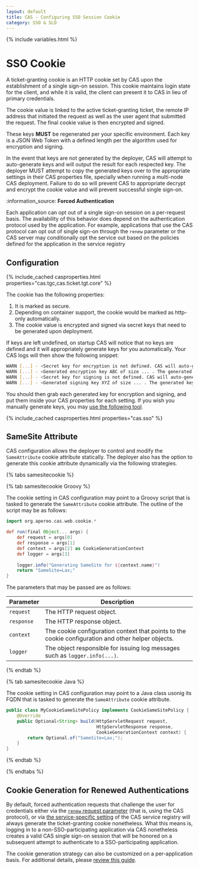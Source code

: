 ```yaml
---
layout: default
title: CAS - Configuring SSO Session Cookie
category: SSO & SLO
---
```

{% include variables.html %}

# SSO Cookie

A ticket-granting cookie is an HTTP cookie set by CAS upon the establishment of a single sign-on session. This cookie maintains login
state for the client, and while it is valid, the client can present it to CAS in lieu of primary credentials.

The cookie value is linked to the active ticket-granting ticket, the remote IP address that initiated the request
as well as the user agent that submitted the request. The final cookie value is then encrypted and signed. 

These keys **MUST** be regenerated per your specific environment. Each key is a JSON Web Token with a 
defined length per the algorithm used for encryption and signing.

In the event that keys are not generated by the deployer, CAS will attempt to auto-generate keys and will output
the result for each respected key. The deployer MUST attempt to copy the generated keys over to the appropriate
settings in their CAS properties file, specially when running a multi-node CAS deployment. Failure to do so will prevent CAS
to appropriate decrypt and encrypt the cookie value and will prevent successful single sign-on.

<div class="alert alert-info">:information_source: <strong>Forced Authentication</strong>
<p>Each application can opt out of a single sign-on session on a per-request basis. The availability of this behavior
does depend on the authentication protocol used by the application. For example, applications that use the CAS protocol 
can opt out of single sign-on through the <code>renew</code> parameter or the CAS server may conditionally opt the 
service out based on the policies defined for the application in the service registry</p></div>

## Configuration

{% include_cached casproperties.html properties="cas.tgc,cas.ticket.tgt.core" %}

The cookie has the following properties:

1. It is marked as secure.
2. Depending on container support, the cookie would be marked as http-only automatically.
3. The cookie value is encrypted and signed via secret keys that need to be generated upon deployment.

If keys are left undefined, on startup CAS will notice that no keys are defined and it 
will appropriately generate keys for you automatically. Your CAS logs will then show the following snippet:

```bash
WARN [...] - <Secret key for encryption is not defined. CAS will auto-generate the encryption key>
WARN [...] - <Generated encryption key ABC of size ... . The generated key MUST be added to CAS settings.>
WARN [...] - <Secret key for signing is not defined. CAS will auto-generate the signing key>
WARN [...] - <Generated signing key XYZ of size ... . The generated key MUST be added to CAS settings.>
```

You should then grab each generated key for encryption and signing, and put them inside your CAS properties for each setting.
If you wish you manually generate keys, you may [use the following tool](https://github.com/mitreid-connect/json-web-key-generator).

{% include_cached casproperties.html properties="cas.sso" %}

## SameSite Attribute
   
CAS configuration allows the deployer to control and modify the `SameAttribute` cookie attribute statically.
The deployer also has the option to generate this cookie attribute dynamically via the following strategies.

{% tabs samesitecookie %}

{% tab samesitecookie Groovy %}
        
The cookie setting in CAS configuration may point to a Groovy script that is tasked to generate the `SameAttribute` cookie attribute.
The outline of the script may be as follows:

```groovy
import org.apereo.cas.web.cookie.*

def run(final Object... args) {
    def request = args[0]
    def response = args[1]
    def context = args[2] as CookieGenerationContext
    def logger = args[3]
    
    logger.info("Generating SameSite for ${context.name}")
    return "SameSite=Lax;"
}
```

The parameters that may be passed are as follows:

| Parameter  | Description                                                                                        |
|------------|----------------------------------------------------------------------------------------------------|
| `request`  | The HTTP request object.                                                                           |
| `response` | The HTTP response object.                                                                          |
| `context`  | The cookie configuration context that points to the cookie configuration and other helper objects. |
| `logger`   | The object responsible for issuing log messages such as `logger.info(...)`.                        |

{% endtab %}

{% tab samesitecookie Java %}

The cookie setting in CAS configuration may point to a Java class usonig its FQDN 
that is tasked to generate the `SameAttribute` cookie attribute.

```java
public class MyCookieSameSitePolicy implements CookieSameSitePolicy {
    @Override
    public Optional<String> build(HttpServletRequest request, 
                                  HttpServletResponse response, 
                                  CookieGenerationContext context) {
        return Optional.of("SameSite=Lax;");
    }
}
```

{% endtab %}

{% endtabs %}

## Cookie Generation for Renewed Authentications

By default, forced authentication requests that challenge the user for credentials
either via the [`renew` request parameter](../protocol/CAS-Protocol.html) (that is, using the CAS protocol),
or via [the service-specific setting](../services/Service-Management.html) of
the CAS service registry will always generate the ticket-granting cookie
nonetheless. What this means is, logging in to a non-SSO-participating application
via CAS nonetheless creates a valid CAS single sign-on session that will be honored on a
subsequent attempt to authenticate to a SSO-participating application.

The cookie generation strategy can also be customized on a per-application basis. For additional details, 
please [review this guide](../services/Configuring-Service-SSO-Policy.html).
